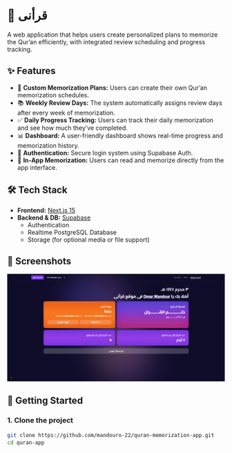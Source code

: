 # 📖 قرأنى

A web application that helps users create personalized plans to memorize the Qur’an efficiently, with integrated review scheduling and progress tracking.

## ✨ Features

- 📅 **Custom Memorization Plans:** Users can create their own Qur’an memorization schedules.
- 📚 **Weekly Review Days:** The system automatically assigns review days after every week of memorization.
- ✅ **Daily Progress Tracking:** Users can track their daily memorization and see how much they’ve completed.
- 📊 **Dashboard:** A user-friendly dashboard shows real-time progress and memorization history.
- 🔐 **Authentication:** Secure login system using Supabase Auth.
- 🧠 **In-App Memorization:** Users can read and memorize directly from the app interface.

## 🛠️ Tech Stack

- **Frontend:** [Next.js 15](https://nextjs.org/)
- **Backend & DB:** [Supabase](https://supabase.com/)
  - Authentication
  - Realtime PostgreSQL Database
  - Storage (for optional media or file support)
 

## 📸 Screenshots

![Dashboard Preview](./quran-app.png)


## 🚀 Getting Started

### 1. Clone the project

```bash
git clone https://github.com/mandouro-22/quran-memorization-app.git
cd quran-app
```

